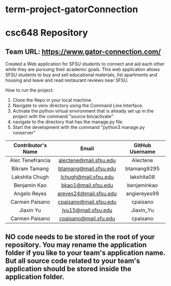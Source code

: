 # term-project-gatorConnection

# csc648 Repository

## Team URL: https://www.gator-connection.com/

Created a Web application for SFSU students to connect and aid each other while they are pursuing their academic goals.
This web application allows SFSU students to buy and sell educational materials, list apartments and housing and 
leave and read restaurant reviews near SFSU. 


How to run the project:
1) Clone the Repo in your local machine.
2) Navigate to venv directory using the Command Line Interface.
3) Activate the python virtual environment that is already set up in the project with the command "source bin/activate"
4) navigate to the directory that has the manage.py file 
5) Start the development with the command "python3 manage.py runserver"
   


| Contributor's Name |  Email | GitHub Username |
|    :---:     |     :---:     |     :---:       |
| Alec Tenefrancia      |      alectene@mail.sfsu.edu         |       Alectene          |
| Bikram Tamang      |   btamang@mail.sfsu.edu            |    btamang9295             |
| Lakshita Chugh      |  lchugh@mail.sfsu.edu             |   lakshita08              |
| Benjamin Kao      |        bkao1@mail.sfsu.edu       |         benjaminkao        |
| Angelo Reyes      | areyes24@mail.sfsu.edu              | angiereyes99                |
| Carmen Paisano      | cpaisano@mail.sfsu.edu               | cpaisano                 |
| Jiaxin Yu      |      jyu15@mail.sfsu.edu         |       Jiaxin_Yu          |
| Carmen Paisano    |   cpaisano@mail.sfu.edu            |     cpaisano            |



## NO code needs to be stored in the root of your repository. You may rename the application folder if you like to your team's application name. But all source code related to your team's application should be stored inside the application folder.
